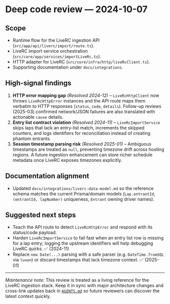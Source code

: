 # Deep code review — 2024-10-07

## Scope
- Runtime flow for the LiveRC ingestion API (`src/app/api/liverc/import/route.ts`).
- LiveRC import service orchestration (`src/core/app/services/importLiveRc.ts`).
- HTTP adapter for LiveRC (`src/core/infra/http/liveRcClient.ts`).
- Supporting documentation under `docs/integrations`.

## High-signal findings
1. **HTTP error mapping gap** *(Resolved 2024-12)* – `LiveRcHttpClient` now throws `LiveRcHttpError` instances and the API route maps them verbatim to HTTP responses (`status`, `code`, `details`). Follow-up reviews (2025-03) confirmed network/JSON failures are also translated with actionable `cause` details.
2. **Entry list contract violation** *(Resolved 2024-11)* – `LiveRcImportService` skips laps that lack an entry-list match, increments the skipped counters, and logs identifiers for reconciliation instead of creating phantom entrants.
3. **Session timestamp parsing risk** *(Resolved 2025-01)* – Ambiguous timestamps are treated as `null`, preventing timezone drift across hosting regions. A future ingestion enhancement can store richer schedule metadata once LiveRC exposes timezones explicitly.

## Documentation alignment
- Updated `docs/integrations/liverc-data-model.md` so the reference schema matches the current Prisma/domain models (`Lap.entrantId`, `(entrantId, lapNumber)` uniqueness, `Entrant` owning driver names).

## Suggested next steps
- Teach the API route to detect `LiveRcHttpError` and respond with its status/code payload.
- Harden `LiveRcImportService` to fail fast when an entry list row is missing for a lap entry; logging the upstream identifiers will help debugging LiveRC quirks. ✅ (2024-11)
- Replace `new Date(...)` parsing with a safe parser (e.g. `DateTime.fromSQL` via `luxon`) or discard timestamps that lack timezone context. ✅ (2025-01)

---

_Maintenance note:_ This review is treated as a living reference for the LiveRC ingestion stack. Keep it in sync with major architecture changes and cross-link updates back in [`AGENTS.md`](../../AGENTS.md) so future reviewers can discover the latest context quickly.
